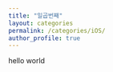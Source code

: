 ```yaml
---
title: "일곱번째"
layout: categories
permalink: /categories/iOS/
author_profile: true
---
```

hello world
